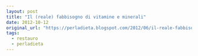 ```yaml
---
layout: post
title: "Il (reale) fabbisogno di vitamine e minerali"
date: 2012-10-12
original_url: "https://perladieta.blogspot.com/2012/06/il-reale-fabbisogno-di-vitamine-e.html"
tags:
  - restauro
  - perladieta
---
```



